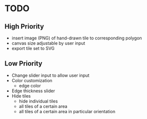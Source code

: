 # TODO

## High Priority

- insert image (PNG) of hand-drawn tile to corresponding polygon
- canvas size adjustable by user input
- export tile set to SVG

## Low Priority 

- Change slider input to allow user input
- Color customization
  - edge color
- Edge thickness slider
- Hide tiles
  - hide individual tiles
  - all tiles of a certain area
  - all tiles of a certain area in particular orientation
